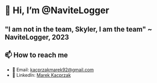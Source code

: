 # 👋 Hi, I’m @NaviteLogger

## "I am not in the team, Skyler, I am the team" ~ NaviteLogger, 2023

## 📫 How to reach me

- 📩 Email: kacprzakmarek92@gmail.com
- 💬 LinkedIn: [Marek Kacprzak](www.linkedin.com/in/marek-kacprzak-238053218/)


